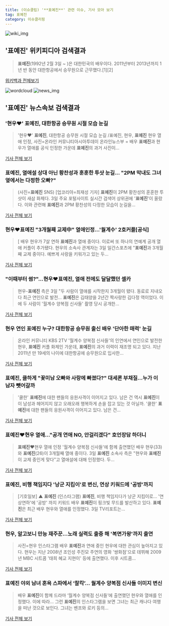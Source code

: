 ```yaml
---
title: (이슈클립) '**표예진**' 관련 이슈, 기사 모아 보기
tag: 표예진
category: 이슈클리핑
---
```

![wiki_img](https://user-images.githubusercontent.com/42597476/44503234-41136a80-a6d0-11e8-9071-6fc6418eafe4.png)
## **'**표예진**'** 위키피디아 검색결과
>**표예진**(1992년 2월 3일 ~ )은 대한민국의 배우이다. 2011년부터 2013년까지 1년 반 동안 대한항공에서 승무원으로 근무했다.[1][2]

<a href="https://ko.wikipedia.org/wiki/표예진" target="_blank">위키백과 전체보기</a>

![wordcloud](https://s3.ap-northeast-2.amazonaws.com/lyrics101-wordcloud/2018-09-03-1535963661.png)
![news_img](https://user-images.githubusercontent.com/42597476/44507050-1206f400-a6e4-11e8-8d98-7ffbfebb353f.png)
## **'**표예진**'** 뉴스속보 검색결과
### '현우♥' **표예진**, 대한항공 승무원 시절 모습 눈길

>'현우♥' **표예진**, 대한항공 승무원 시절 모습 눈길 /표예진, 현우, **표예진** 현우 열애 인정, 사진=온라인 커뮤니티아시아투데이 온라인뉴스부 = 배우 **표예진**과 현우가 열애를 공식 인정한 가운데 **표예진**의 과거 사진이...

<a href="http://www.asiatoday.co.kr/view.php?key=20180903001007435" target="_blank">기사 전체 보기</a>

### **표예진**, 열애설 상대 아닌 황찬성과 훈훈한 투샷 눈길... "2PM 막내도 그녀 옆에서는 다정한 오빠?"

>(사진=**표예진** SNS) [업코리아=최재성 기자] **표예진**이 2PM 황찬성의 훈훈한 투샷이 새삼 화제다. 3일 주요 포털사이트 실시간 검색어 상위권에 '**표예진**'이 올랐다. 이와 관련해 **표예진**과 2PM 황찬성의 다정한 모습이 눈길을...

<a href="http://www.upkorea.net/news/articleView.html?idxno=382102" target="_blank">기사 전체 보기</a>

### 현우♥**표예진** "3개월째 교제中" 열애인정…'월계수' 2호커플[공식]

>[ 배우 현우가 7살 연하 **표예진**과 열애 중이다. 이로써 또 하나의 연예계 공개 열애 커플이 추가됐다. 현우의 소속사 관계자는 3일 일간스포츠에 "**표예진**과 3개월째 교제 중이다. 예쁘게 사랑을 키워가고 있는 두...

<a href="http://isplus.live.joins.com/news/article/aid.asp?aid=22527932" target="_blank">기사 전체 보기</a>

### "이때부터 썸?"…현우♥**표예진**, 열애 전에도 달달했던 셀카

>현우-**표예진** 측은 3일 "두 사람이 열애를 시작한지 3개월이 됐다. 동료로 지내오다 최근 연인으로 발전... **표예진**은 김태양을 2년간 짝사랑한 김다정 역이었다. 이에 두 사람이 '월계수 양복점 신사들' 촬영 당시 공개한...

<a href="http://www.mydaily.co.kr/new_yk/html/read.php?newsid=201809031201137729&ext=na" target="_blank">기사 전체 보기</a>

### 현우 연인 **표예진** 누구? 대한항공 승무원 출신 배우 '단아한 매력' 눈길

>온라인 커뮤니티 KBS 2TV '월계수 양복점 신사들'의 인연에서 연인으로 발전한 현우, **표예진** 커플 화제인 가운데, **표예진**의 과거 이력이 재조명 되고 있다. 지난 2011년 만 19세의 나이에 대한항공에 승무원으로 입사한...

<a href="http://news.imaeil.com/Entertainments/2018090310575953325" target="_blank">기사 전체 보기</a>

### **표예진**, 쿨하게 "꽃미남 오빠와 사랑에 빠졌다?" 대세론 부채질...누가 이 남자 뺏어갈까

>'쿨한' **표예진**에 대한 팬들의 응원사격이 이어지고 있다. 남은 건 역시 **표예진**이 이 남성과 헤어지지 않고 오래오래 행복하게 손을 잡고 있는 것 아닐까. '쿨한' **표예진**에 대한 팬들의 응원사격이 이어지고 있다. 남은 건...

<a href="http://www.issuemaker.kr/news/articleView.html?idxno=21971" target="_blank">기사 전체 보기</a>

### **표예진**♥현우 열애…"공개 연애 NO, 안걸리겠다" 호언장담 하더니

>**표예진**♥현우 열애 인정 '월계수 양복점 신사들'에 함께 출연했던 배우 현우(33)와 **표예진**(26)이 3개월째 열애 중이다. 3일 **표예진** 소속사 측은 "현우와 **표예진**이 교제 중인게 맞다"고 열애설에 대해 인정했다. 두...

<a href="http://news.hankyung.com/article/201809035454H" target="_blank">기사 전체 보기</a>

### **표예진**, 비행 책임지다 '낭군 지킴이'로 변신, 연상 키워드에 '공방'까지

>[기호일보] ▲ **표예진** (인스타그램) **표예진**, 비행 책임지다가 낭군 지킴이로... '연상연하'에 '공방' 까지 키워드 배우 **표예진**이 핑크빛 무드를 발산하고 있다. **표예진**은 최근 배우 현우와 열애를 인정했다. 3일 TV리포트는...

<a href="http://www.kihoilbo.co.kr/?mod=news&act=articleView&idxno=766987" target="_blank">기사 전체 보기</a>

### 현우, 알고보니 만능 재주꾼...노래 실력도 출중 해 '복면가왕'까지 출연

>사진=현우 인스타그램 배우 **표예진**과 연애 중인 현우에 대한 관심이 높아지고 있다. 현우는 지난 2008년 조인성 주진모 주연의 영화 '쌍화점'으로 데뷔해 2009년 MBC 시트콤 '태희 혜교 지현이' 등에 출연했다. 이후 시트콤...

<a href="http://www.shinailbo.co.kr/news/articleView.html?idxno=1102187" target="_blank">기사 전체 보기</a>

### **표예진** 야외 남녀 혼욕 스파에서 ‘찰칵’… 월계수 양복점 신사들 이미지 변신

>배우 **표예진**이 함께 드라마 ‘월계수 양복점 신사들’에 출연했던 현우와 열애를 인정했다. 이에 따라... 그런 **표예진**의 인스타그램을 보면 그녀는 최근 캐나다 여행을 떠난 것으로 보인다. 그녀는 벤프와 로키 등의...

<a href="http://www.kookje.co.kr/news2011/asp/newsbody.asp?code=0500&key=20180903.99099000870" target="_blank">기사 전체 보기</a>


